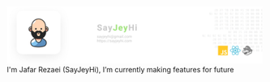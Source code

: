 ![sayjeyhi-JafarRezaei](https://raw.githubusercontent.com/sayjeyhi/sayjeyhi/master/github.banner.jpg "WhoAmI?")
I'm Jafar Rezaei (SayJeyHi), I’m currently making features for future
